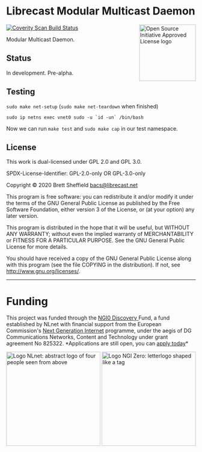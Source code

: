 # Librecast Modular Multicast Daemon

<a href="https://opensource.org"><img height="150" align="right" src="https://opensource.org/files/OSIApprovedCropped.png" alt="Open Source Initiative Approved License logo"></a>

<a href="https://scan.coverity.com/projects/librestack-lsd-multicast">
  <img alt="Coverity Scan Build Status"
       src="https://scan.coverity.com/projects/21679/badge.svg"/>
</a>

Modular Multicast Daemon.

## Status

In development.  Pre-alpha.

## Testing

`sudo make net-setup` (`sudo make net-teardown` when finished)

```sudo ip netns exec vnet0 sudo -u `id -un` /bin/bash```

Now we can run `make test` and `sudo make cap` in our test namespace.


## License

This work is dual-licensed under GPL 2.0 and GPL 3.0.

SPDX-License-Identifier: GPL-2.0-only OR GPL-3.0-only

Copyright © 2020 Brett Sheffield <bacs@librecast.net>

This program is free software: you can redistribute it and/or modify
it under the terms of the GNU General Public License as published by
the Free Software Foundation, either version 3 of the License, or
(at your option) any later version.

This program is distributed in the hope that it will be useful,
but WITHOUT ANY WARRANTY; without even the implied warranty of
MERCHANTABILITY or FITNESS FOR A PARTICULAR PURPOSE.  See the
GNU General Public License for more details.

You should have received a copy of the GNU General Public License
along with this program (see the file COPYING in the distribution).
If not, see <http://www.gnu.org/licenses/>.

<hr />

# Funding

<p class="bigbreak">
This project was funded through the <a href="https://nlnet.nl/discovery"> NGI0 Discovery </a> Fund, a fund established by NLnet with financial support from the European
Commission's <a href="https://ngi.eu">Next Generation Internet</a> programme, under the aegis of DG Communications Networks, Content and Technology under grant agreement No 825322. *Applications are still open, you can <a href="https://nlnet.nl/propose">apply today</a>*
</p>


  <a href="https://nlnet.nl/project/LibrecastLive/">
      <img width="250" src="https://nlnet.nl/logo/banner.png" alt="Logo NLnet: abstract logo of four people seen from above" class="logocenter" />
  </a>
  <a href="https://ngi.eu/">
      <img width="250" align="right" src="https://nlnet.nl/image/logos/NGI0_tag.png" alt="Logo NGI Zero: letterlogo shaped like a tag" class="logocenter" />
  </a>
</p>
